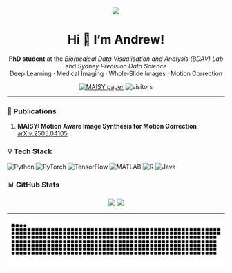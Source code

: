 <!-- Banner GIF -->
<div align="center">
  <img src="https://media4.giphy.com/media/v1.Y2lkPTc5MGI3NjExZHRkY21jbXhpMWV6ZjZ2M3hyZnE2bzI4bWMxeTB1d2M0aWlwNjdjNSZlcD12MV9pbnRlcm5hbF9naWZfYnlfaWQmY3Q9Zw/Ws6T5PN7wHv3cY8xy8/giphy.gif" width="250"/>
</div>

<h1 align="center">Hi&nbsp;👋 I’m Andrew!</h1>

<p align="center">
  <strong>PhD student</strong> at the <em>Biomedical Data Visualisation and Analysis (BDAV) Lab</em> and <em>Sydney Precision Data Science</em> <br/>
  Deep Learning&nbsp;·&nbsp;Medical Imaging&nbsp;·&nbsp;Whole‑Slide Images&nbsp;·&nbsp;Motion Correction
</p>

<p align="center">
  <a href="https://arxiv.org/abs/2505.04105"><img alt="MAISY paper" src="https://img.shields.io/badge/MAISY%20Paper-arXiv-b31b1b"></a>
  <img alt="visitors" src="https://visitor-badge.laobi.icu/badge?page_id=azgcdrew.azgcdrew">
</p>

---

### 📝 Publications
1. **MAISY: Motion Aware Image Synthesis for Motion Correction**  
   <a href="https://arxiv.org/abs/2505.04105">arXiv:2505.04105</a>

### 💡 Tech Stack
![Python](https://img.shields.io/badge/Python-3670A0?logo=python&logoColor=white)
![PyTorch](https://img.shields.io/badge/PyTorch-ee4c2c?logo=pytorch&logoColor=white)
![TensorFlow](https://img.shields.io/badge/TensorFlow-FF6F00?logo=tensorflow&logoColor=white)
![MATLAB](https://img.shields.io/badge/MATLAB-0076A8?logo=mathworks&logoColor=white)
![R](https://img.shields.io/badge/R-276DC3?logo=r&logoColor=white)
![Java](https://img.shields.io/badge/Java-007396?logo=java&logoColor=white)

### 📊 GitHub Stats
<div align="center">
  <img src="https://github-readme-stats.vercel.app/api?username=azgcdrew&show_icons=true&include_all_commits=true&hide_title=true" height="165"/>
  <img src="https://github-readme-stats.vercel.app/api/top-langs/?username=azgcdrew&layout=compact" height="165"/>
</div>

---

<div align="center">
  <img src="https://raw.githubusercontent.com/azgcdrew/azgcdrew/output/snake.svg" alt="snake animation"/>
</div>